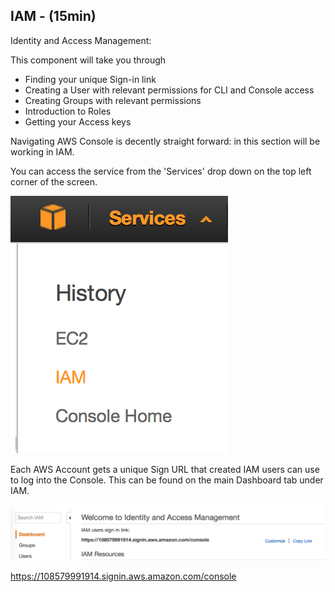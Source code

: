 ## IAM - (15min)

Identity and Access Management:

This component will take you through
 * Finding your unique Sign-in link
 * Creating a User with relevant permissions for CLI and Console access
 * Creating Groups with relevant permissions
 * Introduction to Roles
 * Getting your Access keys


 Navigating AWS Console is decently straight forward: in this section will be working in IAM.

 You can access the service from the 'Services' drop down on the top left corner of the screen.

![SignIn URL](/images/IAM/iam_services.png)


Each AWS Account gets a unique Sign URL that created IAM users can use to log into the Console.
This can be found on the main Dashboard tab under IAM.

![SignIn URL](/images/IAM/iam_signinurl.png)

https://108579991914.signin.aws.amazon.com/console
